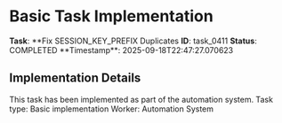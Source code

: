 # Basic Task Implementation

**Task**: **Fix SESSION_KEY_PREFIX Duplicates
**ID**: task_0411
**Status**: COMPLETED
**Timestamp\*\*: 2025-09-18T22:47:27.070623

## Implementation Details

This task has been implemented as part of the automation system.
Task type: Basic implementation
Worker: Automation System
